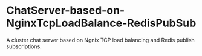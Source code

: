 # ChatServer-based-on-NginxTcpLoadBalance-RedisPubSub
A cluster chat server based on Ngnix TCP load balancing and Redis publish subscriptions.
